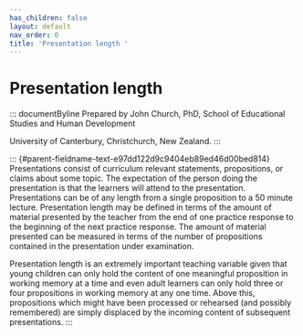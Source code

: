 ```yaml
---
has_children: false
layout: default
nav_order: 0
title: 'Presentation length '
---
```

# Presentation length 


::: documentByline
Prepared by John Church, PhD, School of Educational Studies and Human
Development

University of Canterbury, Christchurch, New Zealand.
:::

::: {#parent-fieldname-text-e97dd122d9c9404eb89ed46d00bed814}
Presentations consist of curriculum relevant statements, propositions,
or claims about some topic. The expectation of the person doing the
presentation is that the learners will attend to the presentation.
Presentations can be of any length from a single proposition to a 50
minute lecture. Presentation length may be defined in terms of the
amount of material presented by the teacher from the end of one practice
response to the beginning of the next practice response. The amount of
material presented can be measured in terms of the number of
propositions contained in the presentation under examination.

Presentation length is an extremely important teaching variable given
that young children can only hold the content of one meaningful
proposition in working memory at a time and even adult learners can only
hold three or four propositions in working memory at any one time. Above
this, propositions which might have been processed or rehearsed (and
possibly remembered) are simply displaced by the incoming content of
subsequent presentations.
:::
